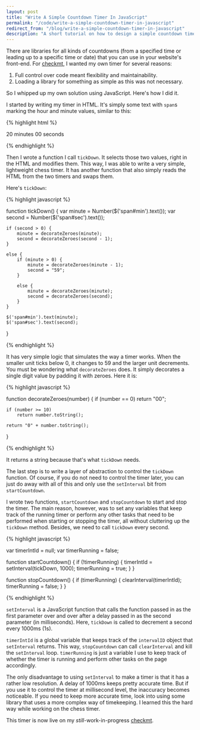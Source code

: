 ```yaml
---
layout: post
title: "Write A Simple Countdown Timer In JavaScript"
permalink: "/code/write-a-simple-countdown-timer-in-javascript"
redirect_from: "/blog/write-a-simple-countdown-timer-in-javascript"
description: "A short tutorial on how to design a simple countdown timer on a webpage."
---
```


There are libraries for all kinds of countdowns (from a specified time or leading up to a specific time or date) that you can use in your website's front-end. For [checkmt](http://antrikshy.com/checkmt/), I wanted my own timer for several reasons:

1. Full control over code meant flexibility and maintainability.
2. Loading a library for something as simple as this was not necessary.

So I whipped up my own solution using JavaScript. Here's how I did it.

<!--more-->

I started by writing my timer in HTML. It's simply some text with `span`s marking the hour and minute values, similar to this:

{% highlight html %}

<span id="min">20</span> minutes <span id="sec">00</span> seconds<br/>

{% endhighlight %}

Then I wrote a function I call `tickDown`. It selects those two values, right in the HTML and modifies them. This way, I was able to write a very simple, lightweight chess timer. It has another function that also simply reads the HTML from the two timers and swaps them.

Here's `tickDown`:

{% highlight javascript %}

function tickDown() {
    var minute = Number($('span#min').text());
    var second = Number($('span#sec').text());

    if (second > 0) {
        minute = decorateZeroes(minute);
        second = decorateZeroes(second - 1);
    }

    else {
        if (minute > 0) {
            minute = decorateZeroes(minute - 1);
            second = "59";
        }

        else {
            minute = decorateZeroes(minute);
            second = decorateZeroes(second);
        }
    }

    $('span#min').text(minute);
    $('span#sec').text(second);
}

{% endhighlight %}

It has very simple logic that simulates the way a timer works. When the smaller unit ticks below 0, it changes to 59 and the larger unit decrements. You must be wondering what `decorateZeroes` does. It simply decorates a single digit value by padding it with zeroes. Here it is:

{% highlight javascript %}

function decorateZeroes(number) {
    if (number == 0)
        return "00";

    if (number >= 10)
        return number.toString();

    return "0" + number.toString();
}

{% endhighlight %}

It returns a string because that's what `tickDown` needs.

The last step is to write a layer of abstraction to control the `tickDown` function. Of course, if you do not need to control the timer later, you can just do away with all of this and only use the `setInterval` bit from `startCountdown`.

I wrote two functions, `startCountdown` and `stopCountdown` to start and stop the timer. The main reason, however, was to set any variables that keep track of the running timer or perform any other tasks that need to be performed when starting or stopping the timer, all without cluttering up the `tickDown` method. Besides, we need to call `tickDown` every second.

{% highlight javascript %}

var timerIntId = null;
var timerRunning = false;

function startCountdown() {
    if (!timerRunning) {
        timerIntId = setInterval(tickDown, 1000);
        timerRunning = true;
    }
}

function stopCountdown() {
    if (timerRunning) {
        clearInterval(timerIntId);
        timerRunning = false;
    }
}

{% endhighlight %}

`setInterval` is a JavaScript function that calls the function passed in as the first parameter over and over after a delay passed in as the second parameter (in milliseconds). Here, `tickDown` is called to decrement a second every 1000ms (1s).

`timerIntId` is a global variable that keeps track of the `intervalID` object that `setInterval` returns. This way, `stopCountdown` can call `clearInterval` and kill the `setInterval` loop. `timerRunning` is just a variable I use to keep track of whether the timer is running and perform other tasks on the page accordingly.

The only disadvantage to using `setInterval` to make a timer is that it has a rather low resolution. A delay of 1000ms keeps pretty accurate time. But if you use it to control the timer at millisecond level, the inaccuracy becomes noticeable. If you need to keep more accurate time, look into using some library that uses a more complex way of timekeeping. I learned this the hard way while working on the chess timer.

This timer is now live on my *still*-work-in-progress [checkmt](http://antrikshy.com/checkmt/).